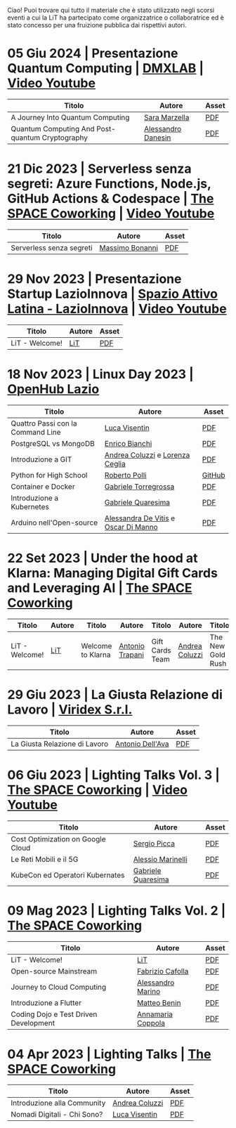 Ciao! Puoi trovare qui tutto il materiale che è stato utilizzato negli scorsi eventi a cui la LiT ha
partecipato come organizzatrice o collaboratrice ed è
stato concesso per una fruizione pubblica dai rispettivi autori.

# 05 Giu 2024 | Presentazione Quantum Computing | [DMXLAB](https://www.dmxlab.it/) | [Video Youtube](https://www.youtube.com/watch?v=mcDUyeZ7Cck)

| Titolo                                          | Autore                                                                 | Asset                                                                                            |
|-------------------------------------------------|------------------------------------------------------------------------|--------------------------------------------------------------------------------------------------|
| A Journey Into Quantum Computing                | [Sara Marzella](https://www.linkedin.com/in/sara-marzella-050b22a3/)      | [PDF](https://drive.google.com/file/d/17AaPdp-fZEw_2ztrPw2-STLfJr14p7y3/view?usp=drive_link) |
| Quantum Computing And Post-quantum Cryptography | [Alessandro Danesin](https://www.linkedin.com/in/alessandro-danesin-920151268/) | [PDF](https://drive.google.com/file/d/1cQaQPTpZKiyA86lCZWyVE9-zpHLNztwF/view)     |

# 21 Dic 2023 | Serverless senza segreti: Azure Functions, Node.js, GitHub Actions & Codespace | [The SPACE Coworking](https://www.thespacecoworking.website/) | [Video Youtube](https://www.youtube.com/watch?v=GNd-L3qPdPE)

| Titolo                                          | Autore                                                               | Asset                                                                                            |
|-------------------------------------------------|----------------------------------------------------------------------|--------------------------------------------------------------------------------------------------|
| Serverless senza segreti               | [Massimo Bonanni](https://www.linkedin.com/in/massimobonanni/) | [PDF](https://drive.google.com/file/d/1eBC73iWO6Epwzsh-inxXfHaMV4UQ3XLa/view?usp=drive_link) |


# 29 Nov 2023 | Presentazione Startup LazioInnova | [Spazio Attivo Latina - LazioInnova](https://www.lazioinnova.it/spazioattivo/sede-spazio-attivo/spazio-attivo-latina/) | [Video Youtube](https://www.youtube.com/watch?v=81DfVfQNycI)

| Titolo | Autore | Asset |
| --- | --- | --- |
| LiT - Welcome! | [LiT](https://www.linkedin.com/company/latina-in-tech/) | [PDF](https://drive.google.com/file/d/1nsCw0WoYbxiHOYQaH23SHfiGB02rPWsG/view?usp=drive_link) |

# 18 Nov 2023 | Linux Day 2023 | [OpenHub Lazio](https://openhublazio.it/it/gli-hub/hub-latina)

| Titolo | Autore | Asset |
| --- | --- | --- |
| Quattro Passi con la Command Line | [Luca Visentin](https://www.linkedin.com/in/visentin-luca/) | [PDF](https://drive.google.com/file/d/1fg4aQeihE6hb2EzmmIJV2GM9c-YfRO0y/view?usp=drive_link) |
| PostgreSQL vs MongoDB | [Enrico Bianchi](https://www.linkedin.com/in/enricobianchi80/) | [PDF](https://drive.google.com/file/d/1twYdlGiIZ7KTvGuBWNLfTP9Xxp3PXJ4c/view?usp=drive_link) |
| Introduzione a GIT | [Andrea Coluzzi](https://www.linkedin.com/in/andrea-coluzzi/) e [Lorenza Ceglia](https://www.linkedin.com/in/lorenzo-ceglia/) | [PDF](https://drive.google.com/file/d/1gufDdzMBBGnaHJXwVwVsjXuTrIIDjuJZ/view?usp=drive_link) |
| Python for High School | [Roberto Polli](https://www.linkedin.com/in/rpolli/) | [GitHub](https://github.com/ioggstream/python-course/tree/main/python-high-school) |
| Container e Docker | [Gabriele Torregrossa](https://www.linkedin.com/in/gabriele-torregrossa-3b638119b/) | [PDF](https://drive.google.com/file/d/1qE1l7oskHa1RzV9S1fype5Sp-UTsmreT/view?usp=drive_link) |
| Introduzione a Kubernetes | [Gabriele Quaresima](https://www.linkedin.com/in/gabriele-quaresima/) | [PDF](https://drive.google.com/file/d/1vZ_wagxDQtgWfOAkdjp7l0tgad0SZjBN/view?usp=drive_link) |
| Arduino nell'Open-source | [Alessandra De Vitis](https://www.linkedin.com/in/alessandra-de-vitis-658a5940/) e [Oscar Di Manno](https://www.linkedin.com/in/oscar-di-manno/) | [PDF](https://drive.google.com/file/d/1B-sapIw6a5A8n4W7KvPWFRdzS_J5mcX6/view?usp=drive_link) |

# 22 Set 2023 | Under the hood at Klarna: Managing Digital Gift Cards and Leveraging AI | [The SPACE Coworking](https://www.thespacecoworking.website/)

| Titolo | Autore | Titolo | Autore | Titolo | Autore | Titolo | Autore | Asset |
| --- | --- | --- | --- | --- | --- | --- | --- | --- |
| LiT - Welcome! | [LiT](https://www.linkedin.com/company/latina-in-tech/) | Welcome to Klarna | [Antonio Trapani](https://www.linkedin.com/in/antoniotrapani/) | Gift Cards Team | [Andrea Coluzzi](https://www.linkedin.com/in/andrea-coluzzi/) | The New Gold Rush | [Antonio Trapani](https://www.linkedin.com/in/antoniotrapani/) | [PDF](https://drive.google.com/file/d/1ifyBJwKRySKLRShrvcMsej9mOHtO2Hf4/view?usp=drive_link) |

# 29 Giu 2023 | La Giusta Relazione di Lavoro | [Viridex S.r.l.](https://www.viridex.it/)

| Titolo | Autore | Asset |
| --- | --- | --- |
| La Giusta Relazione di Lavoro | [Antonio Dell'Ava](https://www.linkedin.com/in/antoniodellava/) | [PDF](https://drive.google.com/file/d/1iBckRkvpPYIA3xuz4httPBztt8mME_9G/view?usp=drive_link) |

# 06 Giu 2023 | Lighting Talks Vol. 3 | [The SPACE Coworking](https://www.thespacecoworking.website/) | [Video Youtube](https://www.youtube.com/watch?v=araCZjntJRw)

| Titolo | Autore | Asset |
| --- | --- | --- |
| Cost Optimization on Google Cloud | [Sergio Picca](https://www.linkedin.com/in/sergio-picca/) | [PDF](https://drive.google.com/file/d/1JXRR6Iy4YIfQ8g1fv6Td4DIKICnC2PLx/view?usp=drive_link) |
| Le Reti Mobili e il 5G | [Alessio Marinelli](https://www.linkedin.com/in/alessio-marinelli/) | [PDF](https://drive.google.com/file/d/1wLsihdxOi2Njy5EcMIuzI1OvneTy0Syp/view?usp=drive_link) |
| KubeCon ed Operatori Kubernates | [Gabriele Quaresima](https://www.linkedin.com/in/gabriele-quaresima/) | [PDF](https://drive.google.com/file/d/1upa5QdHkIqvdVUy2Kb8aQTtsSmP4bfwG/view?usp=drive_link) |

# 09 Mag 2023 | Lighting Talks Vol. 2 | [The SPACE Coworking](https://www.thespacecoworking.website/)

| Titolo | Autore | Asset |
| --- | --- | --- |
| LiT - Welcome! | [LiT](https://www.linkedin.com/company/latina-in-tech/) | [PDF](https://drive.google.com/file/d/1qh3_raZYa4PXlSqMekZgqesDzjvlu3In/view?usp=drive_link) |
| Open-source Mainstream | [Fabrizio Cafolla](https://www.linkedin.com/in/fabrizio-cafolla/) | [PDF](https://drive.google.com/file/d/1E8T55LAmt73SQVWzxcGHn3URng_-R7I3/view?usp=drive_link) |
| Journey to Cloud Computing | [Alessandro Marino](https://www.linkedin.com/in/alessandro-marino-ac/) | [PDF](https://drive.google.com/file/d/1JXuHlCZAY1YcUQeh4I6fYUSfs4VEOEg6/view?usp=drive_link) |
| Introduzione a Flutter | [Matteo Benin](https://www.linkedin.com/in/matteo-benin-28b11195/) | [PDF](https://drive.google.com/file/d/1QsklFWLbYZaYq2GH-GvvgjnNLow70qza/view?usp=drive_link) |
| Coding Dojo e Test Driven Development | [Annamaria Coppola](https://www.linkedin.com/in/annamaria-coppola-9a301613/) | [PDF](https://drive.google.com/file/d/1CEQPQzARk6wY7954W9eSh5IEaM7SrYsR/view?usp=drive_link) |

# 04 Apr 2023 | Lighting Talks | [The SPACE Coworking](https://www.thespacecoworking.website/)

| Titolo | Autore | Asset |
| --- | --- | --- |
| Introduzione alla Community | [Andrea Coluzzi](https://www.linkedin.com/in/andrea-coluzzi/) | [PDF](https://drive.google.com/file/d/18EOUv2mo9ZVxPQJ6uoIJ2PFtV8Rz9sTL/view?usp=drive_link) |
| Nomadi Digitali - Chi Sono? | [Luca Visentin](https://www.linkedin.com/in/visentin-luca/) | [PDF](https://drive.google.com/file/d/1ymGd1dvvdvlD-RA1hkIU1G0kD0hU7r6G/view?usp=drive_link) |

